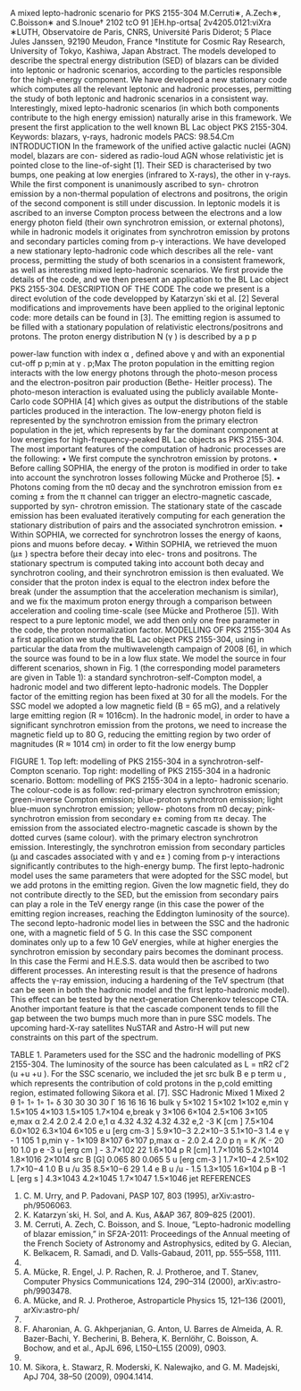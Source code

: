 A mixed lepto-hadronic scenario for
PKS 2155-304
M.Cerruti∗, A.Zech∗, C.Boisson∗ and S.Inoue†
2102 tcO 91  ]EH.hp-ortsa[  2v4205.0121:viXra ∗LUTH, Observatoire de Paris, CNRS, Université Paris Diderot; 5 Place Jules Janssen, 92190
Meudon, France
†Institute for Cosmic Ray Research, University of Tokyo, Kashiwa, Japan
Abstract. The models developed to describe the spectral energy distribution (SED) of blazars
can be divided into leptonic or hadronic scenarios, according to the particles responsible for the
high-energy component. We have developed a new stationary code which computes all the relevant
leptonic and hadronic processes, permitting the study of both leptonic and hadronic scenarios in a
consistent way. Interestingly, mixed lepto-hadronic scenarios (in which both components contribute
to the high energy emission) naturally arise in this framework. We present the first application to
the well known BL Lac object PKS 2155-304.
Keywords: blazars, γ-rays, hadronic models
PACS: 98.54.Cm
INTRODUCTION
In the framework of the unified active galactic nuclei (AGN) model, blazars are con-
sidered as radio-loud AGN whose relativistic jet is pointed close to the line-of-sight
[1]. Their SED is characterised by two bumps, one peaking at low energies (infrared to
X-rays), the other in γ-rays. While the first component is unanimously ascribed to syn-
chrotron emission by a non-thermal population of electrons and positrons, the origin of
the second component is still under discussion. In leptonic models it is ascribed to an
inverse Compton process between the electrons and a low energy photon field (their own
synchrotron emission, or external photons), while in hadronic models it originates from
synchrotron emission by protons and secondary particles coming from p-γ interactions.
We have developed a new stationary lepto-hadronic code which describes all the rele-
vant process, permitting the study of both scenarios in a consistent framework, as well
as interesting mixed lepto-hadronic scenarios. We first provide the details of the code,
and we then present an application to the BL Lac object PKS 2155-304.
DESCRIPTION OF THE CODE
The code we present is a direct evolution of the code developped by Katarzyn´ski et al.
[2] Several modifications and improvements have been applied to the original leptonic
code: more details can be found in [3].
The emitting region is assumed to be filled with a stationary population of relativistic
electrons/positrons and protons. The proton energy distribution N (γ ) is described by a
p p

power-law function with index α , defined above γ and with an exponential cut-off
p p;min
at γ .
p;Max
The proton population in the emitting region interacts with the low energy photons
through the photo-meson process and the electron-positron pair production (Bethe-
Heitler process). The photo-meson interaction is evaluated using the publicly available
Monte-Carlo code SOPHIA [4] which gives as output the distributions of the stable
particles produced in the interaction. The low-energy photon field is represented by the
synchrotron emission from the primary electron population in the jet, which represents
by far the dominant component at low energies for high-frequency-peaked BL Lac
objects as PKS 2155-304. The most important features of the computation of hadronic
processes are the following:
• We first compute the synchrotron emission by protons.
• Before calling SOPHIA, the energy of the proton is modified in order to take into
account the synchrotron losses following Mücke and Protheroe [5].
• Photons coming from the π0 decay and the synchrotron emission from e± coming
±
from the π channel can trigger an electro-magnetic cascade, supported by syn-
chrotron emission. The stationary state of the cascade emission has been evaluated
iteratively computing for each generation the stationary distribution of pairs and
the associated synchrotron emission.
• Within SOPHIA, we corrected for synchrotron losses the energy of kaons, pions
and muons before decay.
• Within SOPHIA, we retrieved the muon (µ± ) spectra before their decay into elec-
trons and positrons. The stationary spectrum is computed taking into account both
decay and synchrotron cooling, and their synchrotron emission is then evaluated.
We consider that the proton index is equal to the electron index before the break (under
the assumption that the acceleration mechanism is similar), and we fix the maximum
proton energy through a comparison between acceleration and cooling time-scale (see
Mücke and Protheroe [5]). With respect to a pure leptonic model, we add then only one
free parameter in the code, the proton normalization factor.
MODELLING OF PKS 2155-304
As a first application we study the BL Lac object PKS 2155-304, using in particular the
data from the multiwavelength campaign of 2008 [6], in which the source was found to
be in a low flux state.
We model the source in four different scenarios, shown in Fig. 1 (the corresponding
model parameters are given in Table 1): a standard synchrotron-self-Compton model,
a hadronic model and two different lepto-hadronic models. The Doppler factor of the
emitting region has been fixed at 30 for all the models. For the SSC model we adopted
a low magnetic field (B = 65 mG), and a relatively large emitting region (R ≈ 1016cm).
In the hadronic model, in order to have a significant synchrotron emission from the
protons, we need to increase the magnetic field up to 80 G, reducing the emitting
region by two order of magnitudes (R ≈ 1014 cm) in order to fit the low energy bump

FIGURE 1. Top left: modelling of PKS 2155-304 in a synchrotron-self-Compton scenario. Top right:
modelling of PKS 2155-304 in a hadronic scenario. Bottom: modelling of PKS 2155-304 in a lepto-
hadronic scenario. The colour-code is as follow: red-primary electron synchrotron emission; green-inverse
Compton emission; blue-proton synchrotron emission; light blue-muon synchrotron emission; yellow-
photons from π0 decay; pink-synchrotron emission from secondary e± coming from π± decay. The
emission from the associated electro-magnetic cascade is shown by the dotted curves (same colour).
with the primary electron synchrotron emission. Interestingly, the synchrotron emission
from secondary particles (µ and cascades associated with γ and e± ) coming from p-γ
interactions significantly contributes to the high-energy bump.
The first lepto-hadronic model uses the same parameters that were adopted for the SSC
model, but we add protons in the emitting region. Given the low magnetic field, they
do not contribute directly to the SED, but the emission from secondary pairs can play
a role in the TeV energy range (in this case the power of the emitting region increases,
reaching the Eddington luminosity of the source). The second lepto-hadronic model lies
in between the SSC and the hadronic one, with a magnetic field of 5 G. In this case the
SSC component dominates only up to a few 10 GeV energies, while at higher energies
the synchrotron emission by secondary pairs becomes the dominant process. In this case
the Fermi and H.E.S.S. data would then be ascribed to two different processes.
An interesting result is that the presence of hadrons affects the γ-ray emission, inducing
a hardening of the TeV spectrum (that can be seen in both the hadronic model and the
first lepto-hadronic model). This effect can be tested by the next-generation Cherenkov
telescope CTA. Another important feature is that the cascade component tends to fill
the gap between the two bumps much more than in pure SSC models. The upcoming
hard-X-ray satellites NuSTAR and Astro-H will put new constraints on this part of the
spectrum.

TABLE 1. Parameters used for the SSC and the hadronic modelling
of PKS 2155-304. The luminosity of the source has been calculated as
L = πR2 cΓ2 (u +u +u ). For the SSC scenario, we included the
jet src bulk B e p
term u , which represents the contribution of cold protons in the
p,cold
emitting region, estimated following Sikora et al. [7].
SSC Hadronic Mixed 1 Mixed 2
θ 1◦ 1◦ 1◦ 1◦
δ 30 30 30 30
Γ 16 16 16 16
bulk
γ 5×102 1 5×102 1×102
e,min
γ 1.5×105 4×103 1.5×105 1.7×104
e,break
γ 3×106 6×104 2.5×106 3×105
e,max
α 2.4 2.0 2.4 2.0
e,1
α 4.32 4.32 4.32 4.32
e,2
-3
K [cm ] 7.5×104 6.0×102 6.3×104 6×105
e
u [erg cm-3 ] 5.9×10−3 2.2×10−3 5.1×10−3 1.4
e
γ - 1 105 1
p,min
γ - 1×109 8×107 6×107
p,max
α - 2.0 2.4 2.0
p
η = K /K - 20 10 1.0
p e
-3
u [erg cm ] - 3.7×102 22 1.6×104
p
R [cm] 1.7×1016 5.2×1014 1.8×1016 2×1014
src
B [G] 0.065 80 0.065 5
u [erg cm-3 ] 1.7×10−4 2.5×102 1.7×10−4 1.0
B
u /u 35 8.5×10−6 29 1.4
e B
u /u - 1.5 1.3×105 1.6×104
p B
-1
L [erg s ] 4.3×1043 4.2×1045 1.7×1047 1.5×1046
jet
REFERENCES
1. C. M. Urry, and P. Padovani, PASP 107, 803 (1995), arXiv:astro-ph/9506063.
2. K. Katarzyn´ski, H. Sol, and A. Kus, A&AP 367, 809–825 (2001).
3. M. Cerruti, A. Zech, C. Boisson, and S. Inoue, “Lepto-hadronic modelling of blazar emission,” in
SF2A-2011: Proceedings of the Annual meeting of the French Society of Astronomy and Astrophysics,
edited by G. Alecian, K. Belkacem, R. Samadi, and D. Valls-Gabaud, 2011, pp. 555–558, 1111.
0557.
4. A. Mücke, R. Engel, J. P. Rachen, R. J. Protheroe, and T. Stanev, Computer Physics Communications
124, 290–314 (2000), arXiv:astro-ph/9903478.
5. A. Mücke, and R. J. Protheroe, Astroparticle Physics 15, 121–136 (2001), arXiv:astro-ph/
0004052.
6. F. Aharonian, A. G. Akhperjanian, G. Anton, U. Barres de Almeida, A. R. Bazer-Bachi, Y. Becherini,
B. Behera, K. Bernlöhr, C. Boisson, A. Bochow, and et al., ApJL 696, L150–L155 (2009), 0903.
2924.
7. M. Sikora, Ł. Stawarz, R. Moderski, K. Nalewajko, and G. M. Madejski, ApJ 704, 38–50 (2009),
0904.1414.